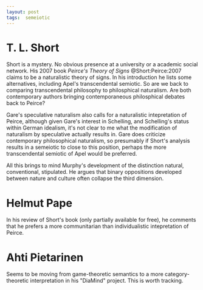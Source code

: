 ```yaml
---
layout: post
tags:  semeiotic
---
```

# T. L. Short

Short is a mystery.  No obvious presence at a university or a academic social network.  His 2007 book *Peirce's Theory of Signs* @Short:Peirce:2007 claims to be a naturalistic theory of signs.  In his introduction he lists some alternatives, including Apel's transcendental semiotic.  So are we back to comparing transcendental philosophy to philosphical naturalism.  Are both contemporary authors bringing contemporaneous philosphical debates back to Peirce?  

Gare's speculative naturalism also calls for a naturalistic intepretation of Peirce, although given Gare's interest in Schelling, and Schelling's status within German idealism, it's not clear to me what the modification of naturalism by speculative actually results in.  Gare does criticize contemporary philosophical naturalism, so presumably if Short's analysis results in a semeiotic to close to this position, perhaps the more transcendental semiotic of Apel would be preferred.

All this brings to mind Murphy's development of the distinction natural, conventional, stipulated.  He argues that binary oppositions developed between nature and culture often collapse the third dimension.  

# Helmut Pape

In his review of Short's book (only partially available for free), he comments that he prefers a more communitarian than individualistic intepretation of Peirce.  

# Ahti Pietarinen

Seems to be moving from game-theoretic semantics to a more category-theoretic interpretation in his "DiaMind" project.  This is worth tracking.

